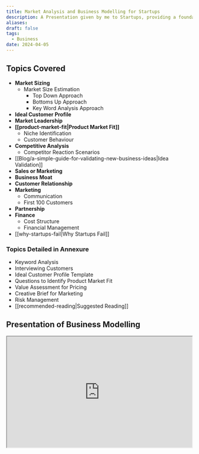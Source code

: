 ```yaml
---
title: Market Analysis and Business Modelling for Startups
description: A Presentation given by me to Startups, providing a foundation in market analysis and business modelling
aliases: 
draft: false
tags:
  - Business
date: 2024-04-05
---
```


## Topics Covered

- **Market Sizing**
  - Market Size Estimation
    - Top Down Approach
    - Bottoms Up Approach
    - Key Word Analysis Approach
- **Ideal Customer Profile**
- **Market Leadership**
- **[[product-market-fit|Product Market Fit]]**
  - Niche Identification
  - Customer Behaviour
- **Competitive Analysis**
  - Competitor Reaction Scenarios
- [[Blog/a-simple-guide-for-validating-new-business-ideas|Idea Validation]]
- **Sales or Marketing**
- **Business Moat**
- **Customer Relationship**
- **Marketing**
  - Communication
  - First 100 Customers
- **Partnership**
- **Finance**
  - Cost Structure
  - Financial Management
- [[why-startups-fail|Why Startups Fail]]

### Topics Detailed in Annexure

- Keyword Analysis
- Interviewing Customers
- Ideal Customer Profile Template
- Questions to Identify Product Market Fit
- Value Assessment for Pricing
- Creative Brief for Marketing
- Risk Management
- [[recommended-reading|Suggested Reading]]

## Presentation of Business Modelling

<iframe
  src="https://docs.google.com/presentation/d/e/2PACX-1vRQdMMgqpcZ0B1nC-axgwiU8VX2HOz-rspjEb91Y3hIo-EcnM2dKshgm_d5zWbkhoJitesxa_9QlGsA/embed?start=false&loop=false&delayms=3000"
width="500"
height="300"
></iframe>

